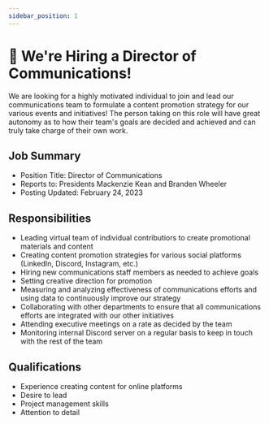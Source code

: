 ```yaml
---
sidebar_position: 1
---
```

# 🎤 We're Hiring a Director of Communications!

We are looking for a highly motivated individual to join and lead our communications team to formulate a content promotion strategy for our various events and initiatives! The person taking on this role will have great autonomy as to how their team's goals are decided and achieved and can truly take charge of their own work. 

## Job Summary
- Position Title: Director of Communications
- Reports to: Presidents Mackenzie Kean and Branden Wheeler
- Posting Updated: February 24, 2023

## Responsibilities
- Leading virtual team of individual contributiors to create promotional materials and content
- Creating content promotion strategies for various social platforms (LinkedIn, Discord, Instagram, etc.)
- Hiring new communications staff members as needed to achieve goals
- Setting creative direction for promotion
- Measuring and analyzing effectiveness of communications efforts and using data to continuously improve our strategy
- Collaborating with other departments to ensure that all communications efforts are integrated with our other initiatives
- Attending executive meetings on a rate as decided by the team
- Monitoring internal Discord server on a regular basis to keep in touch with the rest of the team

## Qualifications
- Experience creating content for online platforms
- Desire to lead
- Project management skills
- Attention to detail
